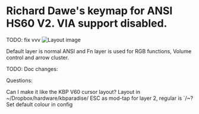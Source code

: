 Richard Dawe's keymap for ANSI HS60 V2. VIA support disabled.
=============================================================

TODO: fix vvv
![Layout image](https://i.imgur.com/m8t5CfE.png)

Default layer is normal ANSI and Fn layer is used for RGB functions, Volume control and arrow cluster.

TODO: Doc changes:

Questions:

Can I make it like the KBP V60 cursor layout? Layout in ~/Dropbox/hardware/kbparadise/
ESC as mod-tap for layer 2, regular is `/~?
Set default colour in config
